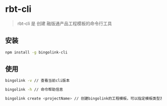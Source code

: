# rbt-cli

> rbt-cli 是 创建 融版通产品工程模板的命令行工具

## 安装

```bash
npm install -g bingolink-cli
```

## 使用

```bash
bingolink -v // 查看当前cli版本

bingolink -h // 命令帮助信息

bingolink create <projectName> // 创建bingolink的工程模板，可以指定模板类型及其版本

```
